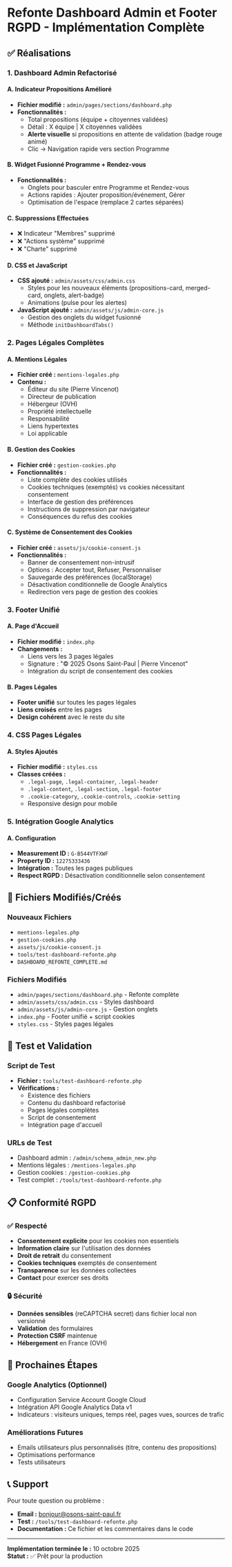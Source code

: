 # Refonte Dashboard Admin et Footer RGPD - Implémentation Complète

## ✅ Réalisations

### 1. Dashboard Admin Refactorisé

#### A. Indicateur Propositions Amélioré
- **Fichier modifié :** `admin/pages/sections/dashboard.php`
- **Fonctionnalités :**
  - Total propositions (équipe + citoyennes validées)
  - Détail : X équipe | X citoyennes validées
  - **Alerte visuelle** si propositions en attente de validation (badge rouge animé)
  - Clic → Navigation rapide vers section Programme

#### B. Widget Fusionné Programme + Rendez-vous
- **Fonctionnalités :**
  - Onglets pour basculer entre Programme et Rendez-vous
  - Actions rapides : Ajouter proposition/événement, Gérer
  - Optimisation de l'espace (remplace 2 cartes séparées)

#### C. Suppressions Effectuées
- ❌ Indicateur "Membres" supprimé
- ❌ "Actions système" supprimé
- ❌ "Charte" supprimé

#### D. CSS et JavaScript
- **CSS ajouté :** `admin/assets/css/admin.css`
  - Styles pour les nouveaux éléments (propositions-card, merged-card, onglets, alert-badge)
  - Animations (pulse pour les alertes)
- **JavaScript ajouté :** `admin/assets/js/admin-core.js`
  - Gestion des onglets du widget fusionné
  - Méthode `initDashboardTabs()`

### 2. Pages Légales Complètes

#### A. Mentions Légales
- **Fichier créé :** `mentions-legales.php`
- **Contenu :**
  - Éditeur du site (Pierre Vincenot)
  - Directeur de publication
  - Hébergeur (OVH)
  - Propriété intellectuelle
  - Responsabilité
  - Liens hypertextes
  - Loi applicable

#### B. Gestion des Cookies
- **Fichier créé :** `gestion-cookies.php`
- **Fonctionnalités :**
  - Liste complète des cookies utilisés
  - Cookies techniques (exemptés) vs cookies nécessitant consentement
  - Interface de gestion des préférences
  - Instructions de suppression par navigateur
  - Conséquences du refus des cookies

#### C. Système de Consentement des Cookies
- **Fichier créé :** `assets/js/cookie-consent.js`
- **Fonctionnalités :**
  - Banner de consentement non-intrusif
  - Options : Accepter tout, Refuser, Personnaliser
  - Sauvegarde des préférences (localStorage)
  - Désactivation conditionnelle de Google Analytics
  - Redirection vers page de gestion des cookies

### 3. Footer Unifié

#### A. Page d'Accueil
- **Fichier modifié :** `index.php`
- **Changements :**
  - Liens vers les 3 pages légales
  - Signature : "© 2025 Osons Saint-Paul | Pierre Vincenot"
  - Intégration du script de consentement des cookies

#### B. Pages Légales
- **Footer unifié** sur toutes les pages légales
- **Liens croisés** entre les pages
- **Design cohérent** avec le reste du site

### 4. CSS Pages Légales

#### A. Styles Ajoutés
- **Fichier modifié :** `styles.css`
- **Classes créées :**
  - `.legal-page`, `.legal-container`, `.legal-header`
  - `.legal-content`, `.legal-section`, `.legal-footer`
  - `.cookie-category`, `.cookie-controls`, `.cookie-setting`
  - Responsive design pour mobile

### 5. Intégration Google Analytics

#### A. Configuration
- **Measurement ID :** `G-B544VTFXWF`
- **Property ID :** `12275333436`
- **Intégration :** Toutes les pages publiques
- **Respect RGPD :** Désactivation conditionnelle selon consentement

## 🔧 Fichiers Modifiés/Créés

### Nouveaux Fichiers
- `mentions-legales.php`
- `gestion-cookies.php`
- `assets/js/cookie-consent.js`
- `tools/test-dashboard-refonte.php`
- `DASHBOARD_REFONTE_COMPLETE.md`

### Fichiers Modifiés
- `admin/pages/sections/dashboard.php` - Refonte complète
- `admin/assets/css/admin.css` - Styles dashboard
- `admin/assets/js/admin-core.js` - Gestion onglets
- `index.php` - Footer unifié + script cookies
- `styles.css` - Styles pages légales

## 🧪 Test et Validation

### Script de Test
- **Fichier :** `tools/test-dashboard-refonte.php`
- **Vérifications :**
  - Existence des fichiers
  - Contenu du dashboard refactorisé
  - Pages légales complètes
  - Script de consentement
  - Intégration page d'accueil

### URLs de Test
- Dashboard admin : `/admin/schema_admin_new.php`
- Mentions légales : `/mentions-legales.php`
- Gestion cookies : `/gestion-cookies.php`
- Test complet : `/tools/test-dashboard-refonte.php`

## 📋 Conformité RGPD

### ✅ Respecté
- **Consentement explicite** pour les cookies non essentiels
- **Information claire** sur l'utilisation des données
- **Droit de retrait** du consentement
- **Cookies techniques** exemptés de consentement
- **Transparence** sur les données collectées
- **Contact** pour exercer ses droits

### 🔒 Sécurité
- **Données sensibles** (reCAPTCHA secret) dans fichier local non versionné
- **Validation** des formulaires
- **Protection CSRF** maintenue
- **Hébergement** en France (OVH)

## 🚀 Prochaines Étapes

### Google Analytics (Optionnel)
- Configuration Service Account Google Cloud
- Intégration API Google Analytics Data v1
- Indicateurs : visiteurs uniques, temps réel, pages vues, sources de trafic

### Améliorations Futures
- Emails utilisateurs plus personnalisés (titre, contenu des propositions)
- Optimisations performance
- Tests utilisateurs

## 📞 Support

Pour toute question ou problème :
- **Email :** bonjour@osons-saint-paul.fr
- **Test :** `/tools/test-dashboard-refonte.php`
- **Documentation :** Ce fichier et les commentaires dans le code

---

**Implémentation terminée le :** 10 octobre 2025  
**Statut :** ✅ Prêt pour la production
